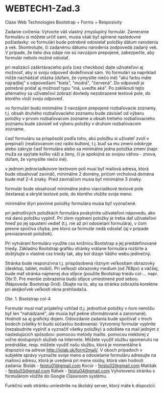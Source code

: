# WEBTECH1-Zad.3
Class Web Technologies Bootstrap + Forms + Resposivity

Zadanie cvičenia:
Vytvorte váš vlastný zmysluplný formulár. Zameranie formuláru si môžete určiť sami, musia však byť splnené nasledovné požiadavky:
vo formulári bude potrebné odosielať položky dátum narodenia a vek. Skontrolujte, či zadanému dátumu narodenia zodpovedá zadaný vek. V prípade, že tieto dva údaje nie sú navzájom prepojené, zabezpečte, aby formulár nebolo možné odoslať.


pri realizácii zaškrtávacieho poľa (cez checkbox) dajte užívateľovi aj možnosť, aby si svoju odpoveď dodefinoval sám.
 Vo formulári sa napríklad môže nachádzať otázka (dúfam, že vymyslíte niečo iné) "akú farbu máte najradšej" s odpoveďami "biela", "modrá", "červená". Do odpovedí je potrebné pridať aj možnosť typu "iná, uveďte aká". Po zakliknutí tejto alternatívy sa užívateľovi zobrazí dovtedy nezobrazené textové pole, do ktorého vloží svoju odpoveď.


vo formulári budú minimálne 3 navzájom prepojené rozbaľovacie zoznamy, t.j. obsah druhého rozbaľovacieho zoznamu bude závisieť od výberu položky v prvom rozbaľovacom zozname a obsah tretieho rozbaľovacieho zoznamu bude závisieť od výberu položky v druhom rozbaľovacom zozname.


časť formuláru sa prispôsobí podľa toho, akú položku si užívateľ zvolí v prepínači (realizovanom cez radio button), t.j. buď sa mu zmení odokryje alebo zakryje časť formulára alebo sa minimálne jedna položka zmení (napr. muža sa spýtate koľko váži a ženy, či je spokojná so svojou váhou - znova, dúfam, že vymyslíte niečo iné).


v jednom jednoriadkovom textovom poli musí byť mailová adresa, ktorá bude obsahovať zavináč, minimálne 2 domény, pričom vrcholová doména bude mať 2-4 znaky. Pred zavináčom musia byť minimálne 3 znaky.


formulár bude obsahovať minimálne jedno viacriadkové textové pole (textarea) a skryté textové pole, do ktorého vložíte svoje meno.


minimálne štyri povinné položky formulára musia byť vyznačené.


pri jednotlivých položkách formulára poskytnite užívateľovi nápovedu, ako má danú položku vyplniť. Pri zlom vyplnení položky je treba dať užívateľovi hneď po jej opustení vedieť (t.j. nie až pri odosielaní formulára), v čom presne spočíva chyba, pre ktorú sa formulár nedá odoslať (aj v prípade previazanosti položiek).


Pri vytváraní formuláru využite css knižnicu Bootstrap a jej preddefinované triedy. Základnú Bootstrap grafiku stránky vrátane formulára rozšírte a doštýlujte o vlastné css triedy tak, aby bol dizajn Vášho webu jedinečný.  


Stránka bude responzívna t.j. prispôsobená rôznym veľkostiam obrazovky (desktop, tablet, mobil). Pri veľkosti obrazovky medium (od 768px) a väčšej, bude mať stránka najmenej dva stĺpce (použite Bootstrap triedu col-... napr. Obr.1). Pre menšie zobrazenia budú stĺpce umiestnené pod sebou. (Nápoveda: Bootstrap Grid). Dbajte na to, aby sa stránka zobrazila korektne pri akejkoľvek veľkosti okna prehliadača.

Obr. 1. Bootstrap col-4

Formulár musí mať prijateľný vzhľad (t.j. jednotlivé položky v ňom nemôžu byť len "nahádzané", ale musia byť pekne sformátované a zarovnané). Hodnotí sa aj grafický dojem.
Odovzdanie zadania bude spočívať v troch bodoch (všetky tri budú súčasťou bodovania):
Vytvorený formulár vyplníte (nezabudnite vyplniť a vyznačiť všetky položky) a odošlete na mail jedným z nasledujúcich spôsobov:
pomocou metódy mailto.
pomocou niektorej z voľne dostupných služieb na Internete. Môžete využiť službu spomenutú na prednáške, resp. môžete využiť našu službu, ktorá je momentálne k dispozícii na adrese http://iolab.sk/form2mail/.
V oboch prípadoch v subjekte správy vyznačte svoje meno a odosielanie formuláru adresujte na mailovú adresu, ktorá je uvedená pri mene osoby, ktorá vám hodnoti zadania:
Bisták 		- feistu01@gmail.com
Kocúr 		- feistu02@gmail.com
Matišák	- feistu03@gmail.com
Rábek 		- feistu04@gmail.com
Vyhotovenú stránku s formulárom vložíte do Google Classroom systému.


Funkčnú web stránku umiestnite na školský server, ktorý máte k dispozícii.


